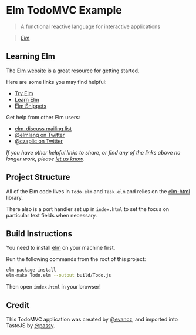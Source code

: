 # Elm TodoMVC Example

> A functional reactive language for interactive applications

> _[Elm](http://elm-lang.org/)_


## Learning Elm

The [Elm website](http://elm-lang.org/) is a great resource for getting
started.

Here are some links you may find helpful:

* [Try Elm](http://elm-lang.org/try)
* [Learn Elm](http://elm-lang.org/Learn.elm)
* [Elm Snippets](http://www.share-elm.com/)

Get help from other Elm users:

* [elm-discuss mailing list](https://groups.google.com/forum/?fromgroups#!forum/elm-discuss)
* [@elmlang on Twitter](https://twitter.com/elmlang)
* [@czaplic on Twitter](https://twitter.com/czaplic)

_If you have other helpful links to share, or find any of the links above no longer work, please [let us know](https://github.com/tastejs/todomvc/issues)._



## Project Structure

All of the Elm code lives in `Todo.elm` and `Task.elm` and relies
on the [elm-html][] library.

[elm-html]: http://library.elm-lang.org/catalog/evancz-elm-html/latest

There also is a port handler set up in `index.html` to set the focus on
particular text fields when necessary.

## Build Instructions

You need to install
[elm](https://github.com/elm-lang/elm-platform/blob/master/README.md#elm-platform)
on your machine first.

Run the following commands from the root of this project:

```bash
elm-package install
elm-make Todo.elm --output build/Todo.js
```

Then open `index.html` in your browser!

## Credit

This TodoMVC application was created by [@evancz](https://github.com/evancz), and imported into TasteJS by [@passy](https://twitter.com/passy).
